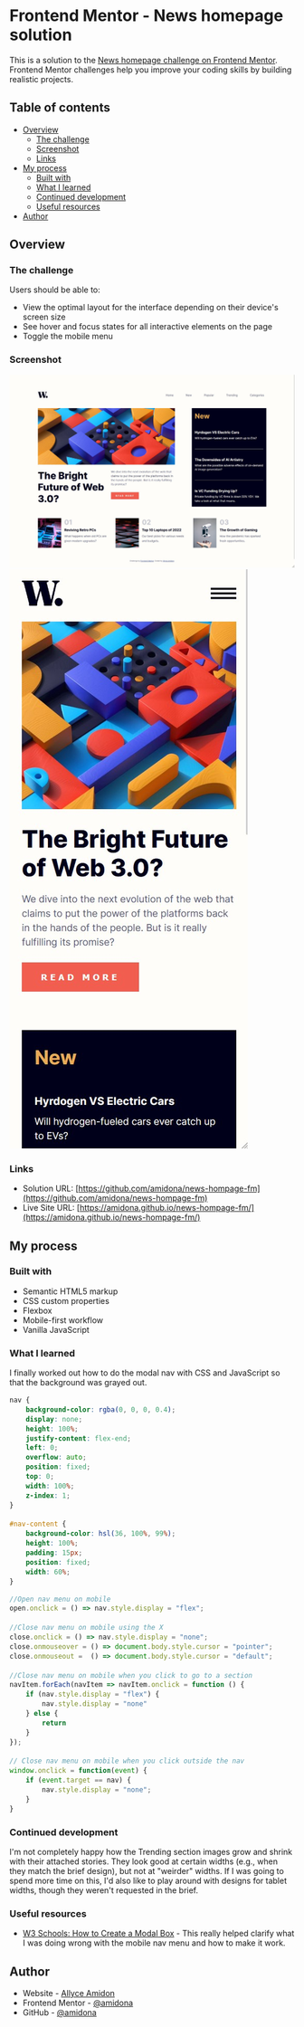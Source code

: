 # Frontend Mentor - News homepage solution

This is a solution to the [News homepage challenge on Frontend Mentor](https://www.frontendmentor.io/challenges/news-homepage-H6SWTa1MFl). Frontend Mentor challenges help you improve your coding skills by building realistic projects. 

## Table of contents

- [Overview](#overview)
  - [The challenge](#the-challenge)
  - [Screenshot](#screenshot)
  - [Links](#links)
- [My process](#my-process)
  - [Built with](#built-with)
  - [What I learned](#what-i-learned)
  - [Continued development](#continued-development)
  - [Useful resources](#useful-resources)
- [Author](#author)


## Overview

### The challenge

Users should be able to:

- View the optimal layout for the interface depending on their device's screen size
- See hover and focus states for all interactive elements on the page
- Toggle the mobile menu

### Screenshot

![Desktop Screenshot](images/desktop-screenshot.jpg)
![Mobile Screenshot](images/mobile-screenshot.jpg)

### Links

- Solution URL: [https://github.com/amidona/news-hompage-fm](https://github.com/amidona/news-hompage-fm)
- Live Site URL: [https://amidona.github.io/news-hompage-fm/](https://amidona.github.io/news-hompage-fm/)

## My process

### Built with

- Semantic HTML5 markup
- CSS custom properties
- Flexbox
- Mobile-first workflow
- Vanilla JavaScript


### What I learned

I finally worked out how to do the modal nav with CSS and JavaScript so that the background was grayed out.

```css
nav {
    background-color: rgba(0, 0, 0, 0.4);
    display: none;
    height: 100%;
    justify-content: flex-end;
    left: 0;
    overflow: auto;
    position: fixed;
    top: 0;
    width: 100%;
    z-index: 1;    
}

#nav-content {
    background-color: hsl(36, 100%, 99%);
    height: 100%;
    padding: 15px;
    position: fixed;
    width: 60%;
}
```
```js
//Open nav menu on mobile
open.onclick = () => nav.style.display = "flex";

//Close nav menu on mobile using the X
close.onclick = () => nav.style.display = "none";
close.onmouseover = () => document.body.style.cursor = "pointer";
close.onmouseout =  () => document.body.style.cursor = "default";

//Close nav menu on mobile when you click to go to a section
navItem.forEach(navItem => navItem.onclick = function () {
    if (nav.style.display = "flex") {
        nav.style.display = "none"
    } else {
        return
    }
});

// Close nav menu on mobile when you click outside the nav
window.onclick = function(event) {
    if (event.target == nav) {
        nav.style.display = "none";
    }
} 
```

### Continued development

I'm not completely happy how the Trending section images grow and shrink with their attached stories. They look good at certain widths (e.g., when they match the brief design), but not at "weirder" widths. If I was going to spend more time on this, I'd also like to play around with designs for tablet widths, though they weren't requested in the brief.

### Useful resources

- [W3 Schools: How to Create a Modal Box](https://www.w3schools.com/howto/howto_css_modals.asp) - This really helped clarify what I was doing wrong with the mobile nav menu and how to make it work.


## Author

- Website - [Allyce Amidon](https://allyceamidon.com/)
- Frontend Mentor - [@amidona](https://www.frontendmentor.io/profile/amidona)
- GitHub - [@amidona](https://github.com/amidona)

